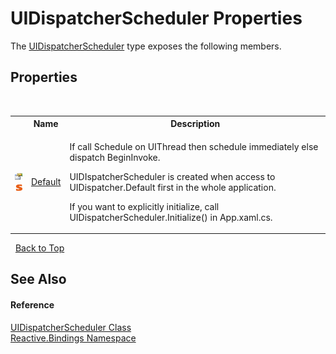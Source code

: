 # UIDispatcherScheduler Properties
 

The <a href="064a2cee-8fb9-c8f2-ba65-a46d37a74c9e">UIDispatcherScheduler</a> type exposes the following members.


## Properties
&nbsp;<table><tr><th></th><th>Name</th><th>Description</th></tr><tr><td>![Public property](media/pubproperty.gif "Public property")![Static member](media/static.gif "Static member")</td><td><a href="048b7a70-2b39-8f6a-0afa-4f7608e3c319">Default</a></td><td>

If call Schedule on UIThread then schedule immediately else dispatch BeginInvoke.

UIDIspatcherScheduler is created when access to UIDispatcher.Default first in the whole application.

If you want to explicitly initialize, call UIDispatcherScheduler.Initialize() in App.xaml.cs.</td></tr></table>&nbsp;
<a href="#uidispatcherscheduler-properties">Back to Top</a>

## See Also


#### Reference
<a href="064a2cee-8fb9-c8f2-ba65-a46d37a74c9e">UIDispatcherScheduler Class</a><br /><a href="c3971206-685a-088e-bb60-d89f59135b99">Reactive.Bindings Namespace</a><br />